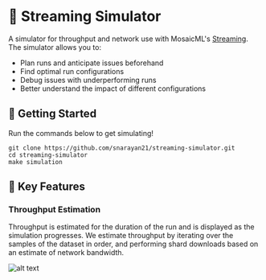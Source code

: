 # 🤖 Streaming Simulator
A simulator for throughput and network use with MosaicML's [Streaming](https://github.com/mosaicml/streaming). The simulator allows you to:
- Plan runs and anticipate issues beforehand
- Find optimal run configurations
- Debug issues with underperforming runs
- Better understand the impact of different configurations

## 🚀 Getting Started
Run the commands below to get simulating!
```
git clone https://github.com/snarayan21/streaming-simulator.git
cd streaming-simulator
make simulation
```
## 🔑 Key Features
### Throughput Estimation
Throughput is estimated for the duration of the run and is displayed as the simulation progresses. We estimate throughput by iterating over the samples of the dataset in order, and performing shard downloads based on an estimate of network bandwidth.

![alt text](https://github.com/[snarayan21]/[streaming-simulator]/blob/[main]/imgs/throughput.png?raw=true)



